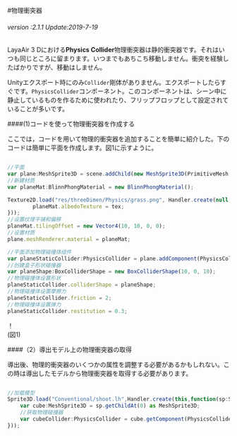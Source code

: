 #物理衝突器

###### *version :2.1.1   Update:2019-7-19*

LayaAir 3 Dにおける**Physics Collider**物理衝突器は静的衝突器です。それはいつも同じところに留まります。いつまでもあちこち移動しません。衝突を経験したばかりですが、移動はしません。

Unityエクスポート時にのみ`Collider`剛体がありません。エクスポートしたらすぐです。`PhysicsCollider`コンポーネント。このコンポーネントは、シーン中に静止しているものを作るために使われたり、フリップフロップとして設定されていることが多いです。

####(1)コードを使って物理衝突器を作成する

ここでは，コードを用いて物理的衝突器を追加することを簡単に紹介した。下のコードは簡単に平面を作成します。図1に示すように。


```typescript

//平面
var plane:MeshSprite3D = scene.addChild(new MeshSprite3D(PrimitiveMesh.createPlane(10, 10, 10, 10))) as MeshSprite3D;
//新建材质
var planeMat:BlinnPhongMaterial = new BlinnPhongMaterial();

Texture2D.load("res/threeDimen/Physics/grass.png", Handler.create(null, function(tex:Texture2D):void {
    	planeMat.albedoTexture = tex;
}));
//设置纹理平铺和偏移
planeMat.tilingOffset = new Vector4(10, 10, 0, 0);
//设置材质
plane.meshRenderer.material = planeMat;

//平面添加物理碰撞体组件
var planeStaticCollider:PhysicsCollider = plane.addComponent(PhysicsCollider);
//创建盒子形状碰撞器
var planeShape:BoxColliderShape = new BoxColliderShape(10, 0, 10);
//物理碰撞体设置形状
planeStaticCollider.colliderShape = planeShape;
//物理碰撞体设置摩擦力
planeStaticCollider.friction = 2;
//物理碰撞体设置弹力
planeStaticCollider.restitution = 0.3;
```


！[](img/1.png)<br/>(図1)

####（2）導出モデル上の物理衝突器の取得

導出後、物理的衝突器のいくつかの属性を調整する必要があるかもしれない。この時は導出したモデルから物理衝突器を取得する必要があります。


```typescript

//加载模型
Sprite3D.load("Conventional/shoot.lh",Handler.create(this,function(sp:Sprite3D):void{
    var cube:MeshSprite3D = sp.getChildAt(0) as MeshSprite3D;
    //获取物理碰撞器
    var cubeCollider:PhysicsCollider = cube.getComponent(PhysicsCollider);
}));
```



